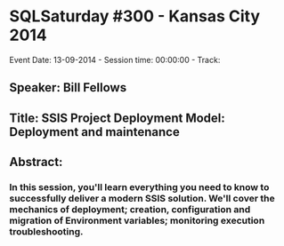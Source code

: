 # SQLSaturday #300 - Kansas City 2014
Event Date: 13-09-2014 - Session time: 00:00:00 - Track: 
## Speaker: Bill Fellows
## Title: SSIS Project Deployment Model: Deployment and maintenance
## Abstract:
### In this session, you'll learn everything you need to know to successfully deliver a modern SSIS solution. We'll cover the mechanics of deployment; creation, configuration and migration of Environment variables; monitoring execution  troubleshooting.
